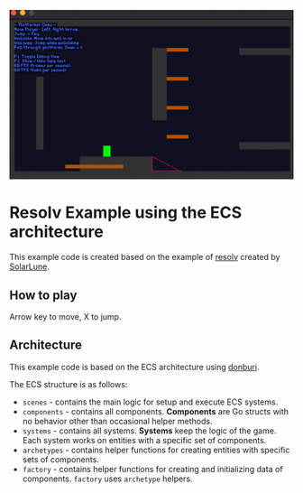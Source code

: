 ![](./assets/images/example.gif)

# Resolv Example using the ECS architecture

This example code is created based on the example of [resolv](https://github.com/SolarLune/resolv) created by [SolarLune](https://github.com/SolarLune).

## How to play

Arrow key to move, X to jump.

## Architecture

This example code is based on the ECS architecture using [donburi](https://github.com/yohamta/donburi).

The ECS structure is as follows:

* `scenes` - contains the main logic for setup and execute ECS systems.
* `components` - contains all components. **Components** are Go structs with no behavior other than occasional helper methods.
* `systems` - contains all systems. **Systems** keep the logic of the game. Each system works on entities with a specific set of components.
* `archetypes` - contains helper functions for creating entities with specific sets of components.
* `factory` - contains helper functions for creating and initializing data of components. `factory` uses `archetype` helpers.
